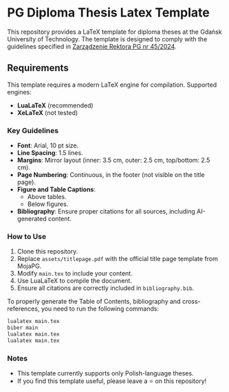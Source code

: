 # PG Diploma Thesis Latex Template

This repository provides a LaTeX template for diploma theses at the Gdańsk University of Technology. The template is designed to comply with the guidelines specified in [Zarządzenie Rektora PG nr 45/2024](https://cdn.files.pg.edu.pl/main/DZJ/Jako%C5%9B%C4%87%20kszta%C5%82cenia/akty%20prawne/Zarz%C4%85dzenia/2024%202025/ZR%2045-2024%20w%20sprawie%20wprowadzenia%20wytycznych%20dla%20autor%C3%B3w%20prac%20dyplomowych.pdf).

## Requirements

This template requires a modern LaTeX engine for compilation. Supported engines:

- **LuaLaTeX** (recommended)
- **XeLaTeX** (not tested)

### Key Guidelines

- **Font**: Arial, 10 pt size.
- **Line Spacing**: 1.5 lines.
- **Margins**: Mirror layout (inner: 3.5 cm, outer: 2.5 cm, top/bottom: 2.5 cm).
- **Page Numbering**: Continuous, in the footer (not visible on the title page).
- **Figure and Table Captions**:
  - Above tables.
  - Below figures.
- **Bibliography**: Ensure proper citations for all sources, including AI-generated content.

### How to Use

1. Clone this repository.
2. Replace `assets/titlepage.pdf` with the official title page template from MojaPG.
3. Modify `main.tex` to include your content.
4. Use LuaLaTeX to compile the document.
5. Ensure all citations are correctly included in `bibliography.bib`.

To properly generate the Table of Contents, bibliography and cross-references, you need to run the following commands:

```bash
lualatex main.tex
biber main
lualatex main.tex
lualatex main.tex
```

### Notes

- This template currently supports only Polish-language theses.
- If you find this template useful, please leave a ⭐ on this repository!
